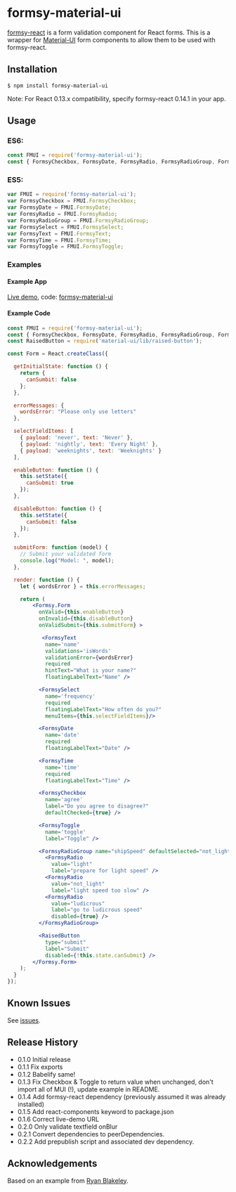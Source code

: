 # formsy-material-ui
[formsy-react](https://github.com/christianalfoni/formsy-react) is a form validation component for React forms.
This is a wrapper for [Material-UI](http://material-ui.com/) form components to allow them to be used with formsy-react.

## Installation

`$ npm install formsy-material-ui`

Note: For React 0.13.x compatibility, specify formsy-react 0.14.1 in your app.

## Usage

### ES6:

```js
const FMUI = require('formsy-material-ui');
const { FormsyCheckbox, FormsyDate, FormsyRadio, FormsyRadioGroup, FormsySelect, FormsyText, FormsyTime, FormsyToggle } = FMUI;
```

### ES5:

```js
var FMUI = require('formsy-material-ui');
var FormsyCheckbox = FMUI.FormsyCheckbox;
var FormsyDate = FMUI.FormsyDate;
var FormsyRadio = FMUI.FormsyRadio;
var FormsyRadioGroup = FMUI.FormsyRadioGroup;
var FormsySelect = FMUI.FormsySelect;
var FormsyText = FMUI.FormsyText;
var FormsyTime = FMUI.FormsyTime;
var FormsyToggle = FMUI.FormsyToggle;
```

### Examples

#### Example App
[Live demo](http://formsy-mui-demo.meteor.com), code: [formsy-material-ui](https://github.com/mbrookes/formsy-mui-demo)

#### Example Code
```jsx
const FMUI = require('formsy-material-ui');
const { FormsyCheckbox, FormsyDate, FormsyRadio, FormsyRadioGroup, FormsySelect, FormsyText, FormsyTime, FormsyToggle } = FMUI;
const RaisedButton = require('material-ui/lib/raised-button');

const Form = React.createClass({

  getInitialState: function () {
    return {
      canSumbit: false
    };
  },

  errorMessages: {
    wordsError: "Please only use letters"
  },

  selectFieldItems: [
    { payload: 'never', text: 'Never' },
    { payload: 'nightly', text: 'Every Night' },
    { payload: 'weeknights', text: 'Weeknights' }
  ],

  enableButton: function () {
    this.setState({
      canSubmit: true
    });
  },

  disableButton: function () {
    this.setState({
      canSubmit: false
    });
  },

  submitForm: function (model) {
    // Submit your validated form
    console.log("Model: ", model);
  },

  render: function () {
    let { wordsError } = this.errorMessages;

    return (
        <Formsy.Form
          onValid={this.enableButton}
          onInvalid={this.disableButton}
          onValidSubmit={this.submitForm} >

           <FormsyText
            name='name'
            validations='isWords'
            validationError={wordsError}
            required
            hintText="What is your name?"
            floatingLabelText="Name" />

          <FormsySelect
            name='frequency'
            required
            floatingLabelText="How often do you?"
            menuItems={this.selectFieldItems}/>

          <FormsyDate
            name='date'
            required
            floatingLabelText="Date" />

          <FormsyTime
            name='time'
            required
            floatingLabelText="Time" />

          <FormsyCheckbox
            name='agree'
            label="Do you agree to disagree?"
            defaultChecked={true} />

          <FormsyToggle
            name='toggle'
            label="Toggle" />

          <FormsyRadioGroup name="shipSpeed" defaultSelected="not_light">
            <FormsyRadio
              value="light"
              label="prepare for light speed" />
            <FormsyRadio
              value="not_light"
              label="light speed too slow" />
            <FormsyRadio
              value="ludicrous"
              label="go to ludicrous speed"
              disabled={true} />
          </FormsyRadioGroup>

          <RaisedButton
            type="submit"
            label="Submit"
            disabled={!this.state.canSubmit} />
        </Formsy.Form>
    );
  }
});
```

## Known Issues

See [issues](https://github.com/mbrookes/formsy-material-ui/issues).

## Release History

* 0.1.0 Initial release
* 0.1.1 Fix exports
* 0.1.2 Babelify same!
* 0.1.3 Fix Checkbox & Toggle to return value when unchanged, don't import all of MUI (!), update example in README.
* 0.1.4 Add formsy-react dependency (previously assumed it was already installed)
* 0.1.5 Add react-components keyword to package.json
* 0.1.6 Correct live-demo URL
* 0.2.0 Only validate textfield onBlur
* 0.2.1 Convert dependencies to peerDependencies.
* 0.2.2 Add prepublish script and associated dev dependency.

## Acknowledgements

Based on an example from [Ryan Blakeley](https://github.com/rblakeley).